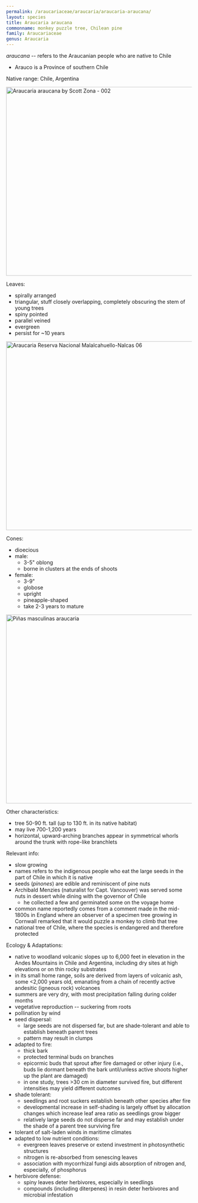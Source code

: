 ```yaml
---
permalink: /araucariaceae/araucaria/araucaria-araucana/
layout: species
title: Araucaria araucana
commonname: monkey puzzle tree, Chilean pine
family: Araucariaceae
genus: Araucaria
---
```


*araucana* -- refers to the Araucanian people who are native to Chile
  - Arauco is a Province of southern Chile

Native range: Chile, Argentina

<a title="scott.zona / CC BY (https://creativecommons.org/licenses/by/2.0)" href="https://commons.wikimedia.org/wiki/File:Araucaria_araucana_by_Scott_Zona_-_002.jpg"><img width="512" alt="Araucaria araucana by Scott Zona - 002" src="https://upload.wikimedia.org/wikipedia/commons/thumb/1/1e/Araucaria_araucana_by_Scott_Zona_-_002.jpg/512px-Araucaria_araucana_by_Scott_Zona_-_002.jpg"></a>

Leaves:
  - spirally arranged
  - triangular, stuff closely overlapping, completely obscuring the stem of young trees
  - spiny pointed
  - parallel veined
  - evergreen
  - persist for ~10 years

<a title="Natalia Reyes Escobar / CC BY-SA (https://creativecommons.org/licenses/by-sa/4.0)" href="https://commons.wikimedia.org/wiki/File:Araucaria_Reserva_Nacional_Malalcahuello-Nalcas_06.jpg"><img width="512" alt="Araucaria Reserva Nacional Malalcahuello-Nalcas 06" src="https://upload.wikimedia.org/wikipedia/commons/thumb/6/62/Araucaria_Reserva_Nacional_Malalcahuello-Nalcas_06.jpg/512px-Araucaria_Reserva_Nacional_Malalcahuello-Nalcas_06.jpg"></a>

Cones:
  - dioecious
  - male:
    - 3-5" oblong
    - borne in clusters at the ends of shoots
  - female:
    - 3-9"
    - globose
    - upright
    - pineapple-shaped
    - take 2-3 years to mature

<a title="Fugi-bis / CC BY-SA (https://creativecommons.org/licenses/by-sa/3.0)" href="https://commons.wikimedia.org/wiki/File:Pi%C3%B1as_masculinas_araucaria.JPG"><img width="512" alt="Piñas masculinas araucaria" src="https://upload.wikimedia.org/wikipedia/commons/thumb/2/29/Pi%C3%B1as_masculinas_araucaria.JPG/512px-Pi%C3%B1as_masculinas_araucaria.JPG"></a>

Other characteristics:
  - tree 50-90 ft. tall (up to 130 ft. in its native habitat)
  - may live 700-1,200 years
  - horizontal, upward-arching branches appear in symmetrical whorls around the trunk with rope-like branchlets

Relevant info:
  - slow growing
  - names refers to the indigenous people who eat the large seeds in the part of Chile in which it is native
  - seeds (*pinones*) are edible and reminiscent of pine nuts
  - Archibald Menzies (naturalist for Capt. Vancouver) was served some nuts in dessert while dining with the governor of Chile
    - he collected a few and germinated some on the voyage home
  - common name reportedly comes from a comment made in the mid-1800s in England where an observer of a specimen tree growing in Cornwall remarked that it would puzzle a monkey to climb that tree
  - national tree of Chile, where the species is endangered and therefore protected

Ecology & Adaptations:
  - native to woodland volcanic slopes up to 6,000 feet in elevation in the Andes Mountains in Chile and Argentina, including dry sites at high elevations or on thin rocky substrates
  - in its small home range, soils are derived from layers of volcanic ash, some <2,000 years old, emanating from a chain of recently active andesitic (igneous rock) volcanoes
  - summers are very dry, with most precipitation falling during colder months
  - vegetative reproduction -- suckering from roots
  - pollination by wind
  - seed dispersal:
    - large seeds are not dispersed far, but are shade-tolerant and able to establish beneath parent trees
    - pattern may result in clumps
  - adapted to fire:
    - thick bark
    - protected terminal buds on branches
    - epicormic buds that sprout after fire damaged or other injury (i.e., buds lie dormant beneath the bark until/unless active shoots higher up the plant are damaged)
    - in one study, trees >30 cm in diameter survived fire, but different intensities may yield different outcomes
  - shade tolerant:
    - seedlings and root suckers establish beneath other species after fire
    - developmental increase in self-shading is largely offset by allocation changes which increase leaf area ratio as seedlings grow bigger
    - relatively large seeds do not disperse far and may establish under the shade of a parent tree surviving fire
  - tolerant of salt-laden winds in maritime climates
  - adapted to low nutrient conditions:
    - evergreen leaves preserve or extend investment in photosynthetic structures
    - nitrogen is re-absorbed from senescing leaves
    - association with mycorrhizal fungi aids absorption of nitrogen and, especially, of phosphorus
  - herbivore defense:
    - spiny leaves deter herbivores, especially in seedlings
    - compounds (including diterpenes) in resin deter herbivores and microbial infestation
